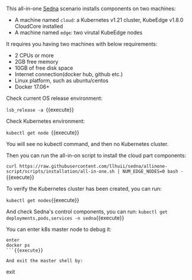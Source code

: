 This all-in-one [Sedna](https://github.com/kubeedge/sedna) scenario installs components on two machines:
- A machine named `cloud`: a Kubernetes v1.21 cluster, KubeEdge v1.8.0 CloudCore installed
- A machine named `edge`: two virutal KubeEdge nodes

It requires you having two machines with below requirements:
- 2 CPUs or more
- 2GB free memory
- 10GB of free disk space
- Internet connection(docker hub, github etc.)
- Linux platform, such as ubuntu/centos
- Docker 17.06+

Check current OS release environment:
  
`lsb_release -a
`{{execute}}

Check Kubernetes environment:
  
`kubectl get node
`{{execute}}

You will see no kubectl command, and then no Kubernetes cluster.


Then you can run the all-in-on script to install the cloud part components:
  
`curl https://raw.githubusercontent.com/llhuii/sedna/allinone-script/scripts/installation/all-in-one.sh | NUM_EDGE_NODES=0 bash -
`{{execute}}

To verify the Kubernetes cluster has been created, you can run:

`kubectl get nodes`{{execute}}
  
And check Sedna's control components, you can run:
`kubectl get deployments,pods,services -n sedna`{{execute}}

You can enter k8s master node to debug it:
```
enter
docker ps
```{{execute}}

And exit the master shell by:
```
exit
```{{execute}}

